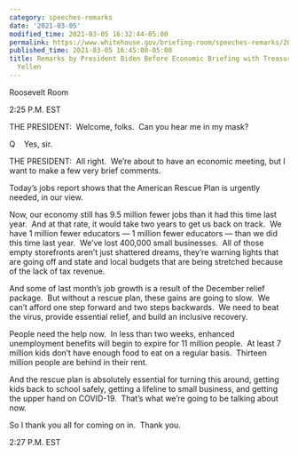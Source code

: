 ```yaml
---
category: speeches-remarks
date: '2021-03-05'
modified_time: 2021-03-05 16:32:44-05:00
permalink: https://www.whitehouse.gov/briefing-room/speeches-remarks/2021/03/05/remarks-by-president-biden-before-economic-briefing-with-treasury-secretary-yellen/
published_time: 2021-03-05 16:45:00-05:00
title: Remarks by President Biden Before Economic Briefing with Treasury Secretary
  Yellen
---
```

 
Roosevelt Room

2:25 P.M. EST  
  
THE PRESIDENT:  Welcome, folks.  Can you hear me in my mask?  
  
Q    Yes, sir.  
  
THE PRESIDENT:  All right.  We’re about to have an economic meeting, but
I want to make a few very brief comments.  
  
Today’s jobs report shows that the American Rescue Plan is urgently
needed, in our view.  
  
Now, our economy still has 9.5 million fewer jobs than it had this time
last year.  And at that rate, it would take two years to get us back on
track.  We have 1 million fewer educators — 1 million fewer educators —
than we did this time last year.  We’ve lost 400,000 small businesses. 
All of those empty storefronts aren’t just shattered dreams, they’re
warning lights that are going off and state and local budgets that are
being stretched because of the lack of tax revenue.  
  
And some of last month’s job growth is a result of the December relief
package.  But without a rescue plan, these gains are going to slow.  We
can’t afford one step forward and two steps backwards.  We need to beat
the virus, provide essential relief, and build an inclusive recovery.   
  
People need the help now.  In less than two weeks, enhanced unemployment
benefits will begin to expire for 11 million people.  At least 7 million
kids don’t have enough food to eat on a regular basis.  Thirteen million
people are behind in their rent.   
  
And the rescue plan is absolutely essential for turning this around,
getting kids back to school safely, getting a lifeline to small
business, and getting the upper hand on COVID-19.  That’s what we’re
going to be talking about now.   
  
So I thank you all for coming on in.  Thank you.  
  
2:27 P.M. EST
